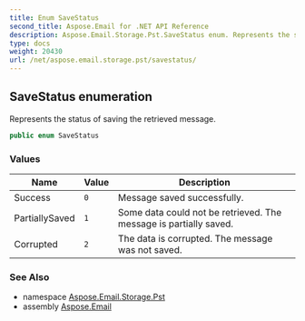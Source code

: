 ```yaml
---
title: Enum SaveStatus
second_title: Aspose.Email for .NET API Reference
description: Aspose.Email.Storage.Pst.SaveStatus enum. Represents the status of saving the retrieved message
type: docs
weight: 20430
url: /net/aspose.email.storage.pst/savestatus/
---
```

## SaveStatus enumeration

Represents the status of saving the retrieved message.

```csharp
public enum SaveStatus
```

### Values

| Name | Value | Description |
| --- | --- | --- |
| Success | `0` | Message saved successfully. |
| PartiallySaved | `1` | Some data could not be retrieved. The message is partially saved. |
| Corrupted | `2` | The data is corrupted. The message was not saved. |

### See Also

* namespace [Aspose.Email.Storage.Pst](../../aspose.email.storage.pst/)
* assembly [Aspose.Email](../../)


